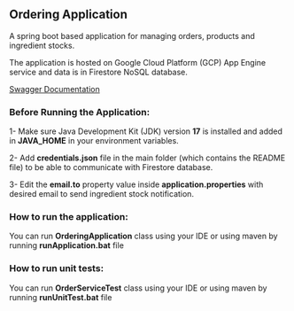 ## Ordering Application

A spring boot based application for managing orders, products and ingredient stocks.

The application is hosted on Google Cloud Platform (GCP) App Engine service and data is in Firestore NoSQL database.

<a href="https://inspired-bazaar-431614-v1.nw.r.appspot.com/api/swagger-ui/index.html#" target="_blank">Swagger
Documentation</a>

### Before Running the Application:

1- Make sure Java Development Kit (JDK) version **17** is installed and added in **JAVA_HOME** in your environment
variables.

2- Add **credentials.json** file in the main folder (which contains the README file) to be able to communicate with
Firestore database.

3- Edit the **email.to** property value inside **application.properties** with desired email to send ingredient stock
notification.

### How to run the application:

You can run **OrderingApplication** class using your IDE or using maven by running **runApplication.bat** file

### How to run unit tests:

You can run **OrderServiceTest** class using your IDE or using maven by running **runUnitTest.bat** file

